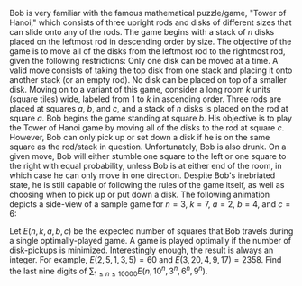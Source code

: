 Bob is very familiar with the famous mathematical puzzle/game, "Tower of Hanoi," which consists of three upright rods and disks of different sizes that can slide onto any of the rods. The game begins with a stack of $n$ disks placed on the leftmost rod in descending order by size. The objective of the game is to move all of the disks from the leftmost rod to the rightmost rod, given the following restrictions:
Only one disk can be moved at a time.
A valid move consists of taking the top disk from one stack and placing it onto another stack (or an empty rod).
No disk can be placed on top of a smaller disk.
Moving on to a variant of this game, consider a long room $k$ units (square tiles) wide, labeled from $1$ to $k$ in ascending order. Three rods are placed at squares $a$, $b$, and $c$, and a stack of $n$ disks is placed on the rod at square $a$.
Bob begins the game standing at square $b$. His objective is to play the Tower of Hanoi game by moving all of the disks to the rod at square $c$. However, Bob can only pick up or set down a disk if he is on the same square as the rod/stack in question.
Unfortunately, Bob is also drunk. On a given move, Bob will either stumble one square to the left or one square to the right with equal probability, unless Bob is at either end of the room, in which case he can only move in one direction. Despite Bob's inebriated state, he is still capable of following the rules of the game itself, as well as choosing when to pick up or put down a disk.
The following animation depicts a side-view of a sample game for $n = 3$, $k = 7$, $a = 2$, $b = 4$, and $c = 6$:

Let $E(n, k, a, b, c)$ be the expected number of squares that Bob travels during a single optimally-played game. A game is played optimally if the number of disk-pickups is minimized.
Interestingly enough, the result is always an integer. For example, $E(2,5,1,3,5) = 60$ and $E(3,20,4,9,17) = 2358$.
Find the last nine digits of $\sum_{1\le n \le 10000} E(n,10^n,3^n,6^n,9^n)$.